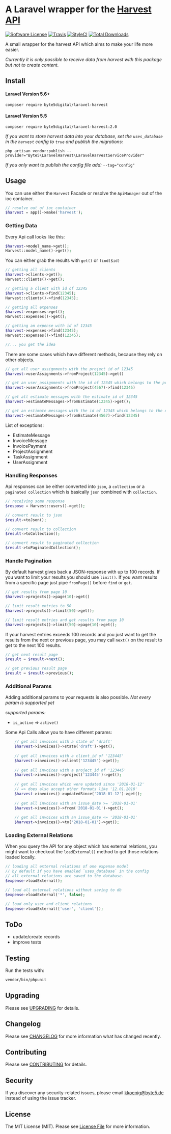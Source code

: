 #  A Laravel wrapper for the [Harvest API](https://help.getharvest.com/api-v2/)

[![Software License](https://img.shields.io/badge/license-MIT-brightgreen.svg?style=flat-square)](LICENSE.md)
[![Travis](https://img.shields.io/travis/byte5digital/laravel-harvest.svg?style=flat-square)]()
[![StyleCI](https://styleci.io/repos/114007216/shield?branch=master)](https://styleci.io/repos/114007216)
[![Total Downloads](https://img.shields.io/packagist/dt/byte5digital/laravel-harvest.svg?style=flat-square)](https://packagist.org/packages/byte5digital/laravel-harvest)

A small wrapper for the harvest API which aims to make your life more easier.

*Currently it is only possible to receive data from harvest with this package but not to create content.*

## Install

#### Laravel Version 5.6+
`composer require byte5digital/laravel-harvest`

#### Laravel Version 5.5
`composer require byte5digital/laravel-harvest:2.0`

*If you want to store harvest data into your database, set the `uses_database` in the `harvest` config to `true` and publish the migrations:*

`php artisan vendor:publish --provider="Byte5\LaravelHarvest\LaravelHarvestServiceProvider"`

*If you only want to publish the config file add:* `--tag="config"`

## Usage
You can use either the `Harvest` Facade or resolve the `ApiManager` out of the ioc container.
```php
// resolve out of ioc container
$harvest = app()->make('harvest');
```

### Getting Data
Every Api call looks like this:
```php
$harvest->model_name->get();
Harvest::model_name()->get();
```

You can either grab the results with `get()` or `find($id)`
```php
// getting all clients
$harvest->clients->get();
Harvest::clients()->get();

// getting a client with id of 12345
$harvest->clients->find(12345);
Harvest::clients()->find(12345);

// getting all expenses
$harvest->expenses->get();
Harvest::expenses()->get();

// getting an expense with id of 12345
$harvest->expenses->find(12345);
Harvest::expenses()->find(12345);

//... you get the idea
```

There are some cases which have different methods, because they rely on other objects.
```php
// get all user_assignments with the project id of 12345
$harvest->userAssignments->fromProject(12345)->get()

// get an user_assignments with the id of 12345 which belongs to the project id of 4567
$harvest->userAssignments->fromProject(4567)->find(12345)

// get all estimate messages with the estimate id of 12345
$harvest->estimateMessages->fromEstimate(12345)->get();

// get an estimate messages with the id of 12345 which belongs to the estimate id of 4567
$harvest->estimateMessages->fromEstimate(4567)->find(12345)
```
List of exceptions:
- EstimateMessage
- InvoiceMessage
- InvoicePayment
- ProjectAssignment
- TaskAssignment
- UserAssignment

### Handling Responses
Api responses can be either converted into `json`, a `collection` or a `paginated collection` which is basically `json`
combined with `collection`.
```php
// receiving some response
$respose = Harvest::users()->get();

// convert result to json
$result->toJson();

// convert result to collection
$result->toCollection();

// convert result to paginated collection
$result->toPaginatedCollection();
```

### Handle Pagination
By default harvest gives back a JSON-response with up to 100 records. If you want to limit your results you should use 
`limit()`. If you want results from a specific page just pipe `fromPage()` before `find` or `get`.

```php
// get results from page 10
$harvest->projects()->page(10)->get()

// limit result entries to 50
$harvest->projects()->limit(50)->get();

// limit result entries and get results from page 10
$harvest->projects()->limit(50)->page(10)->get();
```

If your harvest entries exceeds 100 records and you just want to get the results from the next or previous page,
you may call `next()` on the result to get to the next 100 results. 

```php
// get next result page
$result = $result->next();

// get previous result page
$result = $result->previous();
```

### Additional Params
Adding additional params to your requests is also possible. *Not every param is supported yet*

*supported params:*
- `is_active` => `active()`

Some Api Calls allow you to have different params:
```php
    // get all invoices with a state of 'draft'
    $harvest->invoices()->state('draft')->get();
    
    // get all invoices with a client_id of '123445'
    $harvest->invoices()->client('123445')->get();
    
    // get all invoices with a project_id of '123445'
    $harvest->invoices()->project('123445')->get();
    
    // get all invoices which were updated since '2018-01-12'
    // => does also accept other formats like '12.01.2018'
    $harvest->invoices()->updatedSince('2018-01-12')->get();
    
    // get all invoices with an issue_date >= '2018-01-01'
    $harvest->invoices()->from('2018-01-01')->get();
    
    // get all invoices with an issue_date <= '2018-01-01'
    $harvest->invoices()->to('2018-01-01')->get();
```

### Loading External Relations
When you query the API for any object which has external relations, you might want to checkout the `loadExternal()`
method to get those relations loaded locally.

```php
// loading all external relations of one expense model
// by default if you have enabled `uses_database` in the config
// all external relations are saved to the database.
$expense->loadExternal();

// load all external relations without saving to db
$expense->loadExternal('*', false);

// load only user and client relations
$expense->loadExternal(['user', 'client']);
```

## ToDo
- update/create records
- improve tests

## Testing
Run the tests with:

``` bash
vendor/bin/phpunit
```

## Upgrading
Please see [UPGRADING](UPGRADING.md) for details.

## Changelog

Please see [CHANGELOG](CHANGELOG.md) for more information what has changed recently.

## Contributing

Please see [CONTRIBUTING](CONTRIBUTING.md) for details.

## Security
If you discover any security-related issues, please email kkoenig@byte5.de instead of using the issue tracker.

## License
The MIT License (MIT). Please see [License File](/LICENSE.md) for more information.